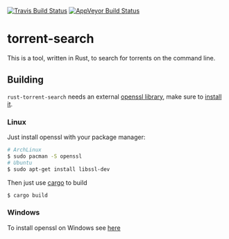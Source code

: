[![Travis Build Status](https://travis-ci.org/rnestler/rust-torrent-search.svg?branch=master)](https://travis-ci.org/rnestler/rust-torrent-search)
[![AppVeyor Build Status](https://ci.appveyor.com/api/projects/status/6xjt3r1l1hqbm116/branch/master?svg=true)](https://ci.appveyor.com/project/rnestler/rust-torrent-search)
# torrent-search

This is a tool, written in Rust, to search for torrents on the command line.

## Building

`rust-torrent-search` needs an external [openssl library](https://openssl.org),
make sure to [install it](https://github.com/sfackler/rust-openssl#building).

### Linux

Just install openssl with your package manager:

```Bash
# ArchLinux
$ sudo pacman -S openssl
# Ubuntu
$ sudo apt-get install libssl-dev
```

Then just use [cargo](http://doc.crates.io/) to build

```
$ cargo build
```

### Windows

To install openssl on Windows see [here](https://github.com/sfackler/rust-openssl#windows)
